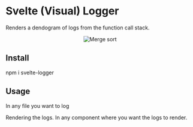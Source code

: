 # Svelte (Visual) Logger

Renders a dendogram of logs from the function call stack.

<p align="center">
  <img src="https://i.imgur.com/jutkVST.jpg" alt="Merge sort">
</p>

## Install
npm i svelte-logger

## Usage

In any file you want to log
<script>
    import { onMount } from 'svelte';
  	import { log } from 'svelte-logger';

    onMount(() => {
      log("hello");
      log({
            message: "Hello",
            item: {
                  name: "Potatoes"
            }
        )
    }
</script>

Rendering the logs. In any component where you want the logs to render.
<script>
	import LogView from 'svelte-logger/LogView.svelte';	
</script>

<LogView/>


